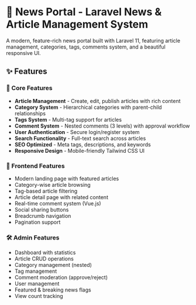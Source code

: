 # 📰 News Portal - Laravel News & Article Management System

A modern, feature-rich news portal built with Laravel 11, featuring article management, categories, tags, comments system, and a beautiful responsive UI.

## ✨ Features

### 🎯 Core Features
- **Article Management** - Create, edit, publish articles with rich content
- **Category System** - Hierarchical categories with parent-child relationships
- **Tags System** - Multi-tag support for articles
- **Comment System** - Nested comments (3 levels) with approval workflow
- **User Authentication** - Secure login/register system
- **Search Functionality** - Full-text search across articles
- **SEO Optimized** - Meta tags, descriptions, and keywords
- **Responsive Design** - Mobile-friendly Tailwind CSS UI

### 📱 Frontend Features
- Modern landing page with featured articles
- Category-wise article browsing
- Tag-based article filtering
- Article detail page with related content
- Real-time comment system (Vue.js)
- Social sharing buttons
- Breadcrumb navigation
- Pagination support

### 🛠️ Admin Features
- Dashboard with statistics
- Article CRUD operations
- Category management (nested)
- Tag management
- Comment moderation (approve/reject)
- User management
- Featured & breaking news flags
- View count tracking
